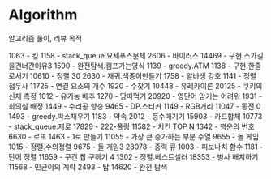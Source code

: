 # Algorithm
알고리즘 풀이, 리뷰 목적

1063    -   킹
1158    -   stack_queue.요세푸스문제
2606    -   바이러스
14469   -   구현.소가길을건너간이유3
1590    -   완전탐색.캠프가는영식
1139    -   greedy.ATM
1138    -   구현.한줄로서기
10610   -   정렬 30
2630    -   재귀.색종이만들기
1758    -   알바생 강호
1141    -   정렬 접두사
11725   -   연결 요소의 개수
1920    -   수찾기
10448   -   유레카이론
20125   -   쿠키의 신체 측정
1012    -   유기농 배추
1270    -   땅따먹기
20920   -   영단어 암기는 어려워
1931    -   회의실 배정
1449    -   수리공 항승
9465    -   DP.스티커
1149    -   RGB거리
11047   -   동전 0
1493    -   greedy.박스채우기
1183    -   약속
2012    -   등수매기기
15903   -   카드합체
10773   -   stack_queue.제로
17829   -   222-풀링
11582   -   치킨 TOP N
1342    -   행운의 번호
6630    -   로또
1463    -   1로 만들기
11055   -   가장 큰 증가하는 부분 수열
9655    -   돌 게임
1015    -   정렬.수의정렬
9675    -   돌 게임3
28078   -   중력 큐
1003    -   피보나치 함수
1181    -   단어 정렬
11659   -   구간 합 구하기 4
1302    -   정렬.베스트셀러
18353   -   병사 배치하기
11568   -   민균이의 계략
2493    -   탑
14620   -   완전 탐색